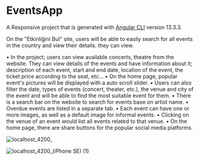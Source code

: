# EventsApp

A Responsive project that is generated with [Angular CLI](https://github.com/angular/angular-cli) version 13.3.3.

On the "Etkinliğini Bul" site, users will be able to easily search for all events in the country and view their details.
they can view.

• In the project; users can view available concerts, theatre from the website. They can view details of the events and have information about it; description of each event, start and end date, location of the event, the ticket price according to the seat, etc...
• On the home page, popular event's pictures will be displayed with a auto scroll slider.
• Users can also filter the date, types of events (concert, theater, etc.), the venue and city of the event and will be able to find the most suitable event for them.
• There is a search bar on the website to search for events base on artist name.
• Overdue events are listed in a separate tab.
• Each event can have one or more images, as well as a default image for informal events.
• Clicking on the venue of an event would list all events related to that venue.
• On the home page, there are share buttons for the popular social media platforms.

![localhost_4200_](https://user-images.githubusercontent.com/41698019/175810607-8e7ec5aa-95bf-4810-991f-baa2d4bafa42.png)

![localhost_4200_(iPhone SE) (1)](https://user-images.githubusercontent.com/41698019/175810608-3f295ec8-d760-400d-978e-332983b5f86f.png)
